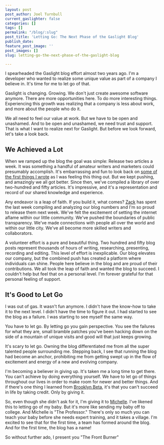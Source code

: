 ```yaml
---
layout: post
post_author: Joel Turnbull
current_gaslighter: false
categories: []
tags: []
permalink: "/blog/:slug"
post_title: 'Letting Go: The Next Phase of the Gaslight Blog'
publish_date: 
feature_post_image: ''
post_images: []
slug: letting-go-the-next-phase-of-the-gaslight-blog

---
```

I spearheaded the Gaslight blog effort almost two years ago. I'm a developer who wanted to realize some unique value as part of a company I believe in. It's time for me to let go of that.

Gaslight is changing. Growing. We don't just create awesome software anymore. There are more opportunities here. To do more interesting things. Experiencing this growth was realizing that a company is less about work, and more about the people who do it.

We all need to feel our value at work. But we have to be open and unashamed. And to be open and unashamed, we need trust and support. That is what I want to realize next for Gaslight. But before we look forward, let's take a look back.

## We Achieved a Lot

When we ramped up the blog the goal was simple: Release two articles a week. It was something a handful of amateur writers and marketers could presumably accomplish. It's embarrassing and fun to look back on [some of the first things I wrote](https://teamgaslight.com/blog/the-web-is-a-hypermedia-api)  as I was feeling this thing out. But we kept pushing, and amazingly we all got better. Since then, we've compiled a library of over two-hundred and fifty articles. It's impressive, and it's a representation and record of our shared knowledge and experience.

Any endeavor is a leap of faith. If you build it, what comes? [Zack](https://teamgaslight.com/people/zack-freeman) has spent the last week compiling and analyzing our blog numbers and I'm so proud to release them next week. We've felt the excitement of setting the internet aflame within our little community. We've pushed the boundaries of public transparency. We've made connections with people all over the world and within our little city. We've all become more skilled writers and collaborators.

A volunteer effort is a pure and beautiful thing. Two hundred and fifty blog posts represent thousands of hours of writing, researching, presenting, recording and editing. This level of effort is inexplicable. Our blog elevates our company, but the combined push has created a platform where individuals can shine. People here believe in the blog and are proud of their contributions. We all took the leap of faith and wanted the blog to succeed. I couldn't help but feel that on a personal level. I'm forever grateful for that personal feeling of support.

## It's Good to Let Go

I was out of gas. It wasn't fun anymore. I didn't have the know-how to take it to the next level. I didn't have the time to figure it out. I had started to see the blog as a failure. I was starting to see myself the same way.

You have to let go. By letting go you gain perspective. You see the failures for what they are, small bramble patches you've been hacking down on the side of a mountain of unique visits and good will that just keeps growing.

It's scary to let go. Owning the blog differentiated me from all the super talented people surrounding me. Stepping back, I see that running the blog had become an anchor, prohibiting me from getting swept up in the flow of excitement and energy of a new and evolving company.

I'm becoming a believer in giving up. It's taken me a long time to get there. You can't achieve by doing everything yourself. We have to let go of things throughout our lives in order to make room for newer and better things. And if there's one thing I learned from [Brooklyn Beta](https://teamgaslight.com/blog/brooklyn-beta-breaks-wide-open), it's that you can't succeed in life by taking credit. Only by giving it. 

So, even though she didn't ask for it, I'm giving it to [Michelle](https://teamgaslight.com/people/michelle-taute). I've likened this to letting go of my baby. But it's more like sending my baby off to college. And Michelle is "The Professor." There's only so much you can teach your baby before she needs expert training, and it takes a village. I'm excited to see that for the first time, a team has formed around the blog. And for the first time, the blog has a name! 

So without further ado, I present you "The Front Burner"